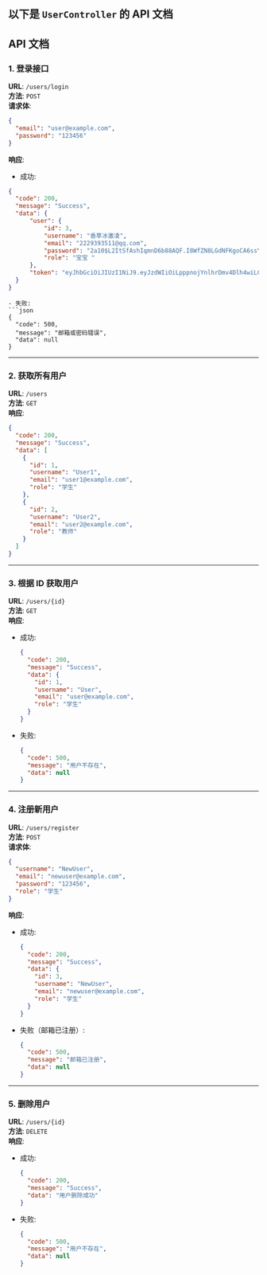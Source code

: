 以下是 `UserController` 的 API 文档
---

## API 文档

### 1. 登录接口

**URL**: `/users/login`  
**方法**: `POST`  
**请求体**:  
```json
{
  "email": "user@example.com",
  "password": "123456"
}
```  
**响应**:
- 成功:  
```json
{
  "code": 200,
  "message": "Success",
  "data": {
      "user": {
          "id": 3,
          "username": "香草冰激凌",
          "email": "2229393511@qq.com",
          "password": "2a10$L2ItSfAshIqmnD6b88AQF.I8WfZN8LGdNFKgoCA6ssY124UjbcVw.",
          "role": "宝宝 "
      },
      "token": "eyJhbGciOiJIUzI1NiJ9.eyJzdWIiOiLpppnojYnlhrDmv4Dlh4wiLCJyb2xlIjoi5a6d5a6dICIsImlhdCI6MTczMjYyODMzMywiZXhwIjoxNzMyNjMxOTMzfQ.A5eKpTPQREYSMdM5nb8EOCtTJiLZ4blvwK-67Ar5w48"
  }
}
```
  ```
- 失败:  
  ```json
  {
    "code": 500,
    "message": "邮箱或密码错误",
    "data": null
  }
  ```

---

### 2. 获取所有用户

**URL**: `/users`  
**方法**: `GET`  
**响应**:  
```json
{
  "code": 200,
  "message": "Success",
  "data": [
    {
      "id": 1,
      "username": "User1",
      "email": "user1@example.com",
      "role": "学生"
    },
    {
      "id": 2,
      "username": "User2",
      "email": "user2@example.com",
      "role": "教师"
    }
  ]
}
```

---

### 3. 根据 ID 获取用户

**URL**: `/users/{id}`  
**方法**: `GET`  
**响应**:
- 成功:  
  ```json
  {
    "code": 200,
    "message": "Success",
    "data": {
      "id": 1,
      "username": "User",
      "email": "user@example.com",
      "role": "学生"
    }
  }
  ```
- 失败:  
  ```json
  {
    "code": 500,
    "message": "用户不存在",
    "data": null
  }
  ```

---

### 4. 注册新用户

**URL**: `/users/register`  
**方法**: `POST`  
**请求体**:  
```json
{
  "username": "NewUser",
  "email": "newuser@example.com",
  "password": "123456",
  "role": "学生"
}
```  
**响应**:  
- 成功:  
  ```json
  {
    "code": 200,
    "message": "Success",
    "data": {
      "id": 3,
      "username": "NewUser",
      "email": "newuser@example.com",
      "role": "学生"
    }
  }
  ```
- 失败（邮箱已注册）:  
  ```json
  {
    "code": 500,
    "message": "邮箱已注册",
    "data": null
  }
  ```

---

### 5. 删除用户

**URL**: `/users/{id}`  
**方法**: `DELETE`  
**响应**:  
- 成功:  
  ```json
  {
    "code": 200,
    "message": "Success",
    "data": "用户删除成功"
  }
  ```
- 失败:  
  ```json
  {
    "code": 500,
    "message": "用户不存在",
    "data": null
  }
  ```

